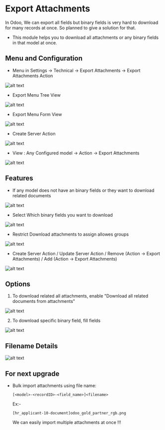 # Export Attachments

In Odoo, We can export all fields but binary fields is very hard to download for many records at once. So planned to give a solution for that.

- This module helps you to download all attachments or any binary fields in that model at once.
    
## Menu and Configuration
    
- Menu in Settings -> Technical -> Export Attachments -> Export Attachments Action

![alt text](static/description/s1.png "Export Attachment Menu")

- Export Menu Tree View

![alt text](static/description/s2.png "Export Menu Tree View")

- Export Menu Form View

![alt text](static/description/s3.png "Export Menu Form View")

- Create Server Action

![alt text](static/description/s9.png "Create Server Action")

- View : Any Configured model -> Action -> Export Attachments

![alt text](static/description/s4.png "Configured model -> Action -> Export Attachments")

## Features
    
- If any model does not have an binary fields or they want to download related documents

![alt text](static/description/s5.png "If any model does not have an binary fields or they want to download related documents")

- Select Which binary fields you want to download

![alt text](static/description/s6.png "Select Which binary fields you want to download")

- Restrict Download attachments to assign allowes groups

![alt text](static/description/s7.png "Restrict Download attachments to assign allowes groups")

- Create Server Action / Update Server Action / Remove (Action -> Export Attachments) / Add (Action -> Export Attachments)

![alt text](static/description/s9.png "Configured model -> Action -> Export Attachments")

## Options

1) To download related all attachments, enable "Download all related documents from attachments"

![alt text](static/description/s8.png "Download all related documents from attachments")

2) To download specific binary field, fill fields

![alt text](static/description/s6.png "To download specific binary field, fill fields")

## Filename Details

![alt text](static/description/s10.png "Configured model -> Action -> Export Attachments")

## For next upgrade 

- Bulk import attachments using file name: 
    
    `[<model>-<recordID>-<field_name>]<filename>`

    Ex:-

    `[hr_applicant-10-document]odoo_gold_partner_rgb.png`

    We can easily import multiple attachments at once !!! 